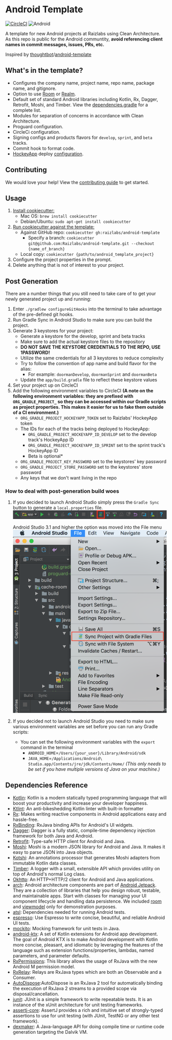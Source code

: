 # Android Template
[![CircleCI](https://circleci.com/gh/Raizlabs/android-template.svg?style=svg&circle-token=963d814d921ee2f1f3c00d9079b362c94ac257a9)](https://circleci.com/gh/Raizlabs/android-template)
![Android](https://img.shields.io/badge/platform-android-green.svg)

A template for new Android projects at Raizlabs using Clean Architecture. As this repo is public for the Android communtity, **avoid referencing client names in commit messages, issues, PRs, etc.**

Inspired by [thoughtbot]/[android-template]

[thoughtbot]: https://thoughtbot.com/
[android-template]: https://github.com/thoughtbot/android-template

## What's in the template?

 - Configures the company name, project name, repo name, package name, and gitignore.
 - Option to use [Room](https://developer.android.com/topic/libraries/architecture/room) or [Realm](https://realm.io/).
 - Default set of standard Android libraries including Kotlin, Rx, Dagger, Retrofit, Moshi, and Timber. View the [dependencies.gradle](https://github.com/Raizlabs/android-template/blob/develop/%7B%7B%20cookiecutter.repo_name%20%7D%7D/gradle/dependencies.gradle) for a complete list.
 - Modules for separation of concerns in accordance with Clean Architecture.
 - Proguard configuration.
 - CircleCi configuration.
 - Signing configs and products flavors for `develop`, `sprint`, and `beta` tracks.
 - Commit hook to format code.
 - [HockeyApp](https://www.hockeyapp.net/) deploy [configuration](https://github.com/Raizlabs/android-template/blob/develop/%7B%7B%20cookiecutter.repo_name%20%7D%7D/gradle/deploy.gradle).
 
## Contributing
We would love your help! View the [contributing guide](https://github.com/Raizlabs/android-template/blob/develop/contributing.md) to get started.

## Usage
1. [Install cookiecutter:](http://cookiecutter.readthedocs.io/en/latest/installation.html)
    * Mac OS: `brew install cookiecutter`
    * Debian/Ubuntu: `sudo apt-get install cookiecutter`
2. [Run cookiecutter against the template:](http://cookiecutter.readthedocs.io/en/latest/usage.html)
    * Against GitHub repo: `cookiecutter gh:raizlabs/android-template`
      * Specify a branch: `cookiecutter git@github.com:Raizlabs/android-template.git --checkout {name_of_branch}`
    * Local copy: `cookiecutter {path/to/android_template_project}`
3. Configure the project properties in the prompt.
4. Delete anything that is not of interest to your project.

## Post Generation
There are a number things that you still need to take care of to get your newly generated project up and running:
1. Enter `./gradlew configureGitHooks` into the terminal to take advantage of the pre-defined git hooks.
2. Run Gradle Sync in Android Studio to make sure you can build the project.
3. Generate 3 keystores for your project:
    * Generate a keystore for the develop, sprint and beta tracks
    * Make sure to add the actual keystore files to the repository
    * **DO NOT SAVE THE KEYSTORE CREDENTIALS TO THE REPO, USE 1PASSWORD!**
    * Utilize the same credentials for all 3 keystores to reduce complexity
    * Try to follow the convention of app name and build flavor for the alias:
        * For example: `doormanDevelop`, `doormanSprint` and `doormanBeta`
    * Update the `app/build.gradle` file to reflect these keystore values
4. Set your project up on CircleCI
5. Add the following environment variables to CircleCI **(A note on the following environment variables: they are prefixed with `ORG_GRADLE_PROJECT_` so they can be accessed within our Gradle scripts as project properties. This makes it easier for us to fake them outside of a CI environment.)**
    * `ORG_GRADLE_PROJECT_HOCKEYAPP_TOKEN` set to Raizlabs' HockeyApp token
    * The IDs for each of the tracks being deployed to HockeyApp:
        * `ORG_GRADLE_PROJECT_HOCKEYAPP_ID_DEVELOP` set to the develop track's HockeyApp ID
        * `ORG_GRADLE_PROJECT_HOCKEYAPP_ID_SPRINT` set to the sprint track's HockeyApp ID
        * Beta is optional*
    * `ORG_GRADLE_PROJECT_KEY_PASSWORD` set to the keystores' key password
    * `ORG_GRADLE_PROJECT_STORE_PASSWORD` set to the keystores' store password
    * Any keys that we don't want living in the repo

### How to deal with post-generation build woes
1. If you decided to launch Android Studio simply press the `Gradle Sync` button to generate a `local.properties` file.
    ![Android Studio Toolbar](documentation/studio_toolbar.png)
    
    Android Studio 3.1 and higher the option was moved into the File menu
    ![Android Studio File Menu](documentation/studio_file_menu.png)
2. If you decided not to launch Android Studio you need to make sure various environment variables are set before you can run any Gradle scripts:
    * You can set the following environment variables with the `export` command in the terminal
        * `ANDROID_HOME`=`/Users/{your_user}/Library/Android/sdk`
        * `JAVA_HOME`=`/Applications/Android\ Studio.app/Contents/jre/jdk/Contents/Home/` _(This only needs to be set if you have multiple versions of Java on your machine.)_

## Dependencies Reference
- [Kotlin](https://kotlinlang.org/docs/reference/using-gradle.html): Kotlin is a modern statically typed programming language that will boost your productivity and increase your developer happiness.
- [Ktlint](https://github.com/shyiko/ktlint): An anti-bikeshedding Kotlin linter with built-in formatter
- [Rx](https://github.com/ReactiveX/RxAndroid): Makes writing reactive components in Android applications easy and hassle-free.
- [RxBinding](https://github.com/JakeWharton/RxBinding): RxJava binding APIs for Android's UI widgets. 
- [Dagger](https://github.com/google/dagger): Dagger is a fully static, compile-time dependency injection framework for both Java and Android.
- [Retrofit](https://github.com/square/retrofit): Type-safe HTTP client for Android and Java.
- [Moshi](https://github.com/square/moshi): Moshi is a modern JSON library for Android and Java. It makes it easy to parse JSON into Java objects.
- [Kotshi](https://github.com/ansman/kotshi): An annotations processor that generates Moshi adapters from immutable Kotlin data classes.
- [Timber](https://github.com/JakeWharton/timber): A logger with a small, extensible API which provides utility on top of Android's normal Log class. 
- [Okhttp](https://github.com/square/okhttp): An HTTP+HTTP/2 client for Android and Java applications.
- [arch](https://developer.android.com/topic/libraries/architecture/): Android architecture components are part of [Android Jetpack](https://developer.android.com/jetpack). They are a collection of libraries that help you design robust, testable, and maintainable apps. Start with classes for managing your UI component lifecycle and handling data persistence. We included [room](https://developer.android.com/topic/libraries/architecture/room) and [viewmodel](https://developer.android.com/topic/libraries/architecture/viewmodel) only for demonstration purposes.
- [atsl](https://developer.android.com/training/testing/set-up-project): Dependencies needed for running Android tests.
- [espresso](https://developer.android.com/training/testing/espresso/): Use Espresso to write concise, beautiful, and reliable Android UI tests.
- [mockito](https://github.com/mockito/mockito): Mocking framework for unit tests in Java.
- [android-ktx](https://github.com/android/android-ktx): A set of Kotlin extensions for Android app development. The goal of Android KTX is to make Android development with Kotlin more concise, pleasant, and idiomatic by leveraging the features of the language such as extension functions/properties, lambdas, named parameters, and parameter defaults.
- [RxPermissions](https://github.com/tbruyelle/RxPermissions): This library allows the usage of RxJava with the new Android M permission model.
- [RxRelay](https://github.com/JakeWharton/RxRelay): Relays are RxJava types which are both an Observable and a Consumer.
- [AutoDispose](https://github.com/uber/AutoDispose):AutoDispose is an RxJava 2 tool for automatically binding the execution of RxJava 2 streams to a provided scope via disposal/cancellation.
- [junit](https://github.com/junit-team/junit4): JUnit is a simple framework to write repeatable tests. It is an instance of the xUnit architecture for unit testing frameworks.
- [assertj-core](https://github.com/joel-costigliola/assertj-core): AssertJ provides a rich and intuitive set of strongly-typed assertions to use for unit testing (with JUnit, TestNG or any other test framework).
- [dexmaker](https://github.com/linkedin/dexmaker): A Java-language API for doing compile time or runtime code generation targeting the Dalvik VM.
